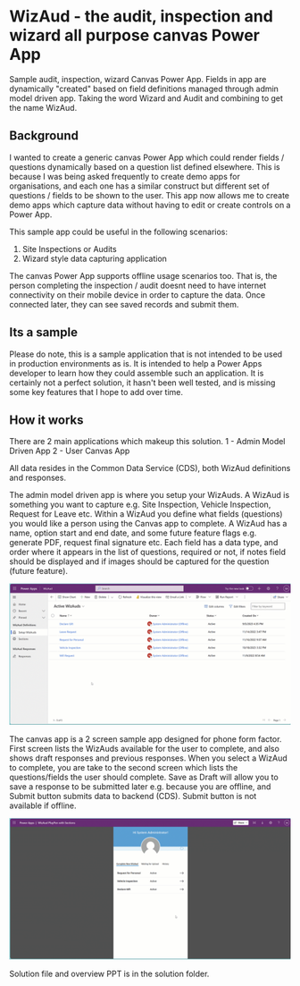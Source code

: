 # WizAud - the audit, inspection and wizard all purpose canvas Power App
Sample audit, inspection, wizard Canvas Power App. Fields in app are dynamically "created" based on field definitions managed through admin model driven app. Taking the word Wizard and Audit and combining to get the name WizAud.

## Background
I wanted to create a generic canvas Power App which could render fields / questions dynamically based on a question list defined elsewhere. This is because I was being asked frequently to create demo apps for organisations, and each one has a similar construct but different set of questions / fields to be shown to the user. This app now allows me to create demo apps which capture data without having to edit or create controls on a Power App.

This sample app could be useful in the following scenarios:
1. Site Inspections or Audits
2. Wizard style data capturing application

The canvas Power App supports offline usage scenarios too. That is, the person completing the inspection / audit doesnt need to have internet connectivity on their mobile device in order to capture the data. Once connected later, they can see saved records and submit them.

## Its a sample
Please do note, this is a sample application that is not intended to be used in production environments as is. It is intended to help a Power Apps developer to learn how they could assemble such an application. It is certainly not a perfect solution, it hasn't been well tested, and is missing some key features that I hope to add over time.

## How it works
There are 2 main applications which makeup this solution. 
1 - Admin Model Driven App
2 - User Canvas App

All data resides in the Common Data Service (CDS), both WizAud definitions and responses.

The admin model driven app is where you setup your WizAuds. A WizAud is something you want to capture e.g. Site Inspection, Vehicle Inspection, Request for Leave etc. Within a WizAud you define what fields (questions) you would like a person using the Canvas app to complete. A WizAud has a name, option start and end date, and some future feature flags e.g. generate PDF, request final signature etc. Each field has a data type, and order where it appears in the list of questions, required or not, if notes field should be displayed and if images should be captured for the question (future feature).

![Admin App](https://github.com/m-odonovan/wizaud/blob/master/images/WizAudAdmin.gif "Admin App")

The canvas app is a 2 screen sample app designed for phone form factor. First screen lists the WizAuds available for the user to complete, and also shows draft responses and previous responses. When you select a WizAud to complete, you are take to the second screen which lists the questions/fields the user should complete. Save as Draft will allow you to save a response to be submitted later e.g. because you are offline, and Submit button submits data to backend (CDS). Submit button is not available if offline.

![Admin App](https://github.com/m-odonovan/wizaud/blob/master/images/App.gif "Canvas App")

Solution file and overview PPT is in the solution folder.

